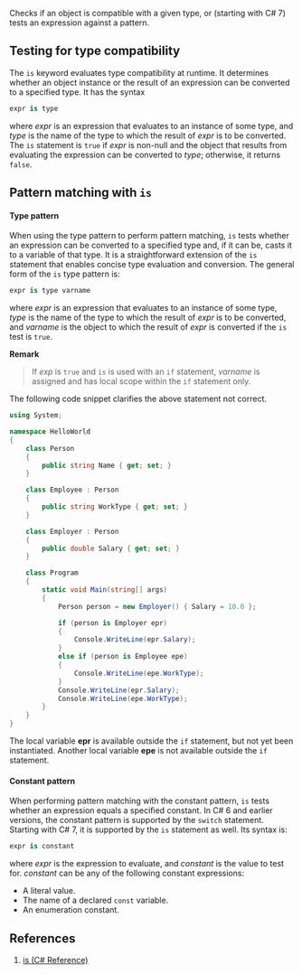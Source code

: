 Checks if an object is compatible with a given type, or (starting with C# 7) tests an expression against a pattern.

## Testing for type compatibility

The `is` keyword evaluates type compatibility at runtime. It determines whether an object instance or the result of an expression can be converted to a specified type. It has the syntax
```c#
expr is type
```
where *expr* is an expression that evaluates to an instance of some type, and *type* is the name of the type to which the result of *expr* is to be converted. The `is` statement is `true` if *expr* is non-null and the object that results from evaluating the expression can be converted to *type*; otherwise, it returns `false`.

## Pattern matching with `is`

#### Type pattern

When using the type pattern to perform pattern matching, `is` tests whether an expression can be converted to a specified type and, if it can be, casts it to a variable of that type. It is a straightforward extension of the `is` statement that enables concise type evaluation and conversion. The general form of the `is` type pattern is:
```c#
expr is type varname
``` 
where *expr* is an expression that evaluates to an instance of some type, *type* is the name of the type to which the result of *expr* is to be converted, and *varname* is the object to which the result of *expr* is converted if the `is` test is `true`.

**Remark**

> If *exp* is `true` and `is` is used with an `if` statement, *varname* is assigned and has local scope within the `if` statement only.

The following code snippet clarifies the above statement not correct.

```c#
using System;

namespace HelloWorld
{
    class Person
    {
        public string Name { get; set; }
    }

    class Employee : Person
    {
        public string WorkType { get; set; }
    }

    class Employer : Person
    {
        public double Salary { get; set; }
    }

    class Program
    {
        static void Main(string[] args)
        {
            Person person = new Employer() { Salary = 10.0 };

            if (person is Employer epr)
            {
                Console.WriteLine(epr.Salary);
            }
            else if (person is Employee epe)
            {
                Console.WriteLine(epe.WorkType);
            }
            Console.WriteLine(epr.Salary);
            Console.WriteLine(epe.WorkType);
        }
    }
}
```

The local variable **epr** is available outside the `if` statement, but not yet been instantiated. Another local variable **epe** is not available outside the `if` statement. 

#### Constant pattern

When performing pattern matching with the constant pattern, `is` tests whether an expression equals a specified constant. In C# 6 and earlier versions, the constant pattern is supported by the `switch` statement. Starting with C# 7, it is supported by the `is` statement as well. Its syntax is:
```c#
expr is constant
```
where *expr* is the expression to evaluate, and *constant* is the value to test for. *constant* can be any of the following constant expressions:
- A literal value.
- The name of a declared `const` variable.
- An enumeration constant.

## References

1. [is (C# Reference)](https://docs.microsoft.com/en-us/dotnet/csharp/language-reference/keywords/is)
<!--stackedit_data:
eyJoaXN0b3J5IjpbLTE4ODYwOTEzOTRdfQ==
-->
